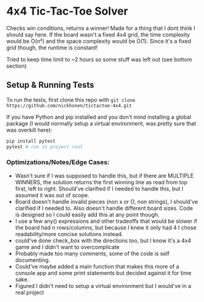 # 4x4 Tic-Tac-Toe Solver

Checks win conditions, returns a winner! Made for a thing that I dont think I should say here. If the board wasn't a fixed 4x4 grid, the time complexity would be O(n²) and the space complexity would be O(1). Since it's a fixed grid though, the runtime is constant!

Tried to keep time limit to ~2 hours so some stuff was left out (see bottom section)

## Setup & Running Tests

To run the tests, first clone this repo with `git clone https://github.com/nickhonen/tictactoe-4x4.git`

If you have Python and pip installed and you don't mind installing a global package (I would normally setup a virtual environment, was pretty sure that was overkill here):

```bash
pip install pytest
pytest # run in project root
```

### Optimizations/Notes/Edge Cases:

- Wasn't sure if I was supposed to handle this, but if there are MULTIPLE WINNERS, the solution returns the first winning line as read from top first, left to right. Should've clarified if I needed to handle this, but I assumed it was out of scope.
- Board doesn't handle invalid pieces (non x or O, non strings), I should've clarified if I needed to. Also doesn't handle different board sizes. Code is designed so I could easily add this at any point though.
- I use a few any() expressions and other tradeoffs that would be slower if the board had n rows/columns, but because I knew it only had 4 I chose readability/more concise solutions instead.
- could've done check_box with the directions too, but I know it's a 4x4 game and I didn't want to overcomplicate
- Probably made too many comments, some of the code is self documenting.
- Could've maybe added a main function that makes this more of a console app and some print statements but decided against it for time sake.
- Figured I didn't need to setup a virtual environment but I would've in a real project
